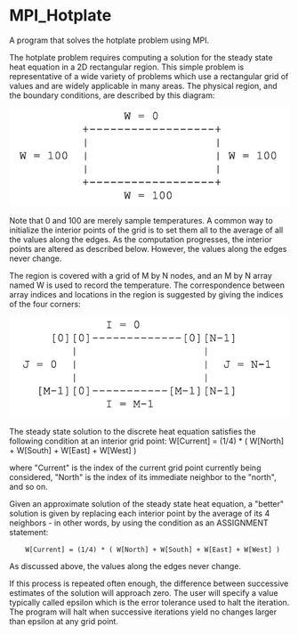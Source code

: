 # MPI_Hotplate
A program that solves the hotplate problem using MPI.

The hotplate problem requires computing a solution for the steady
state heat equation in a 2D rectangular region.  This simple problem
is representative of a wide variety of problems which use a rectangular
grid of values and are widely applicable in many areas.
The physical region, and the boundary conditions, are described by
this diagram:

![image1](picture1.png)


Note that 0 and 100 are merely sample temperatures.
A common way to initialize the interior points of the grid is to set them
all to the average of all the values along the edges.  As the computation
progresses, the interior points are altered as described below.
However, the values along the edges never change.

The region is covered with a grid of M by N nodes, and an M by N array
named W is used to record the temperature.  The correspondence between
array indices and locations in the region is suggested by giving the
indices of the four corners:

![image2](picture2.png)

The steady state solution to the discrete heat equation satisfies the
following condition at an interior grid point:
  W[Current] = (1/4) * ( W[North] + W[South] + W[East] + W[West] )

where "Current" is the index of the current grid point currently being
considered, "North" is the index of its immediate neighbor to the "north",
and so on.

Given an approximate solution of the steady state heat equation, a
"better" solution is given by replacing each interior point by the
average of its 4 neighbors - in other words, by using the condition
as an ASSIGNMENT statement:

        W[Current] = (1/4) * ( W[North] + W[South] + W[East] + W[West] )

As discussed above, the values along the edges never change.

If this process is repeated often enough, the difference between
successive estimates of the solution will approach zero.  The user will
specify a value typically called epsilon which is the error tolerance
used to halt the iteration.  The program will halt when successive iterations
yield no changes larger than epsilon at any grid point.


